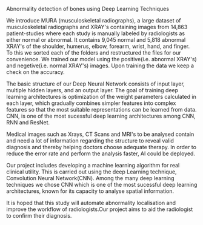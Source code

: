 Abnormality detection of bones using Deep Learning Techniques

We introduce MURA (musculoskeletal radiographs), a large dataset of musculoskeletal radiographs and XRAY's containing images from 14,863 patient-studies where each study is manually labeled by radiologists as either normal or abnormal. It contains 9,045 normal and 5,818 abnormal XRAY's of the shoulder, humerus, elbow, forearm, wrist, hand, and finger. To this we sorted each of the folders and restructured the files for our convenience. We trained our model using the positive(i.e. abnormal XRAY's) and negetive(i.e. normal XRAY's) images. Upon training the data we keep a check on the accuracy.

The basic structure of our Deep Neural Network consists of input layer, multiple hidden layers, and an output layer. The goal of training deep learning architectures is optimization of the weight parameters calculated in each layer, which gradually combines simpler features into complex features so that the most suitable representations can be learned from data. CNN, is one of the most sucessful deep learning architectures among CNN, RNN and ResNet.

Medical images such as Xrays, CT Scans and MRI's to be analysed contain and need a lot of information regarding the structure to reveal valid diagnosis and thereby helping doctors choose adequate therapy. In order to reduce the error rate and perform the analysis faster, AI could be deployed.

Our project includes developing a machine learning algorithm for real clinical utility. This is carried out using the deep Learning technique, Convolution Neural Network(CNN). Among the many deep learning techniques we chose CNN which is one of the most sucessful deep learning architectures, known for its capacity to analyse spatial information. 

It is hoped that this study will automate abnormality localisation and improve the workflow of radiologists.Our project aims to aid the radiologist to confirm their diagnosis. 

